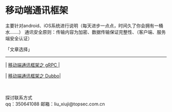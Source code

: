 # 移动端通讯框架

主要针对android、iOS系统进行说明（每天进步一点点，时间久了你会拥有一桶水.......）
通讯安全原则：传输内容为加密、数据传输保证完整性、（客户端、服务端安全认证）

「文章选择」
***

| [移动端通讯框架之  gRPC ](/content/gRPC.md)|

| [移动端通讯框架之  Dubbo](/content/Dubbo.md)|



<br>
<br>
探讨联系方式<br>
 qq：350641088
邮箱：liu_xiuji@topsec.com.cn

